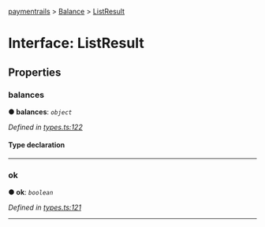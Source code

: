 [paymentrails](../README.md) > [Balance](../classes/balance.md) > [ListResult](../interfaces/balance.listresult.md)



# Interface: ListResult


## Properties
<a id="balances"></a>

###  balances

**●  balances**:  *`object`* 

*Defined in [types.ts:122](https://github.com/PaymentRails/javascript-sdk/blob/9b4ee77/lib/types.ts#L122)*


#### Type declaration


[key: `string`]: [Balance](balance.balance-1.md)






___

<a id="ok"></a>

###  ok

**●  ok**:  *`boolean`* 

*Defined in [types.ts:121](https://github.com/PaymentRails/javascript-sdk/blob/9b4ee77/lib/types.ts#L121)*





___


